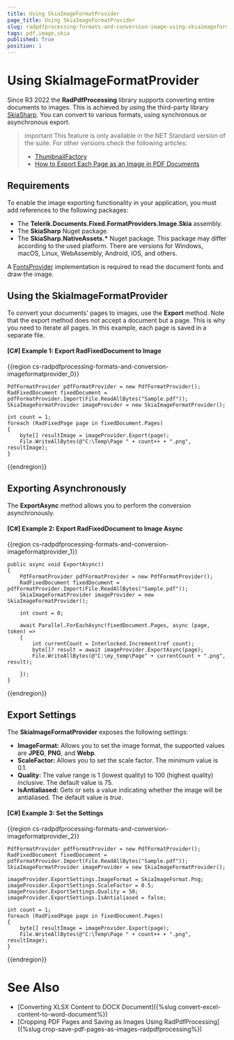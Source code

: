 ```yaml
---
title: Using SkiaImageFormatProvider
page_title: Using SkiaImageFormatProvider
slug: radpdfprocessing-formats-and-conversion-image-using-skiaimageformatprovider
tags: pdf,image,skia
published: True
position: 1
---
```


# Using SkiaImageFormatProvider

Since R3 2022 the __RadPdfProcessing__ library supports converting entire documents to images. This is achieved by using the third-party library [SkiaSharp](https://docs.microsoft.com/en-us/xamarin/xamarin-forms/user-interface/graphics/skiasharp/). You can convert to various formats, using synchronous or asynchronous export. 

>important This feature is only available in the NET Standard version of the suite. For other versions check the following articles:
>* [ThumbnailFactory](https://docs.telerik.com/devtools/wpf/controls/radpdfviewer/features/export-fixedpage-to-image)
>* [How to Export Each Page as an Image in PDF Documents](https://docs.telerik.com/devtools/winforms/knowledge-base/pdfviewer-export-page-images-with-no-ui)
>

## Requirements

To enable the image exporting functionality in your application, you must add references to the following packages:

* The __Telerik.Documents.Fixed.FormatProviders.Image.Skia__ assembly.
* The __SkiaSharp__ Nuget package. 
* The __SkiaSharp.NativeAssets.*__ Nuget package. This package may differ according to the used platform. There are versions for Windows, macOS, Linux, WebAssembly, Android, iOS, and others.

A [FontsProvider](https://docs.telerik.com/devtools/document-processing/libraries/radpdfprocessing/cross-platform/fonts#setting-and-exporting-fonts) implementation is required to read the document fonts and draw the image.

## Using the SkiaImageFormatProvider

To convert your documents' pages to images, use the __Export__ method. Note that the export method does not accept a document but a page. This is why you need to iterate all pages. In this example, each page is saved in a separate file.

#### __[C#] Example 1: Export RadFixedDocument to Image__

{{region cs-radpdfprocessing-formats-and-conversion-imageformatprovider_0}}

	PdfFormatProvider pdfFormatProvider = new PdfFormatProvider();
	RadFixedDocument fixedDocument = pdfFormatProvider.Import(File.ReadAllBytes("Sample.pdf"));
	SkiaImageFormatProvider imageProvider = new SkiaImageFormatProvider(); 
	
	int count = 1;
	foreach (RadFixedPage page in fixedDocument.Pages)
	{
	    byte[] resultImage = imageProvider.Export(page);
	    File.WriteAllBytes(@"C:\Temp\Page " + count++ + ".png", resultImage);
	}

{{endregion}}

## Exporting Asynchronously
The __ExportAsync__ method allows you to perform the conversion asynchronously.

#### __[C#] Example 2: Export RadFixedDocument to Image Async__

{{region cs-radpdfprocessing-formats-and-conversion-imageformatprovider_1}}
    
    public async void ExportAsync()
    {
        PdfFormatProvider pdfFormatProvider = new PdfFormatProvider();
        RadFixedDocument fixedDocument = pdfFormatProvider.Import(File.ReadAllBytes("Sample.pdf"));
        SkiaImageFormatProvider imageProvider = new SkiaImageFormatProvider();
         
        int count = 0;
    
        await Parallel.ForEachAsync(fixedDocument.Pages, async (page, token) =>
        {
            int currentCount = Interlocked.Increment(ref count); 
            byte[]? result = await imageProvider.ExportAsync(page);
            File.WriteAllBytes(@"C:\my_temp\Page" + currentCount + ".png", result);
    
        }); 
    } 


{{endregion}}

## Export Settings

The __SkiaImageFormatProvider__ exposes the following settings:

* __ImageFormat:__ Allows you to set the image format, the supported values are __JPEG__, __PNG__, and __Webp__.
* __ScaleFactor:__ Allows you to set the scale factor. The minimum value is 0.1.
* __Quality:__ The value range is 1 (lowest quality) to 100 (highest quality) inclusive. The default value is 75.
* __IsAntialiased:__ Gets or sets a value indicating whether the image will be antialiased. The default value is *true*. 

#### __[C#] Example 3: Set the Settings__

{{region cs-radpdfprocessing-formats-and-conversion-imageformatprovider_2}}

	PdfFormatProvider pdfFormatProvider = new PdfFormatProvider();
	RadFixedDocument fixedDocument = pdfFormatProvider.Import(File.ReadAllBytes("Sample.pdf"));
	SkiaImageFormatProvider imageProvider = new SkiaImageFormatProvider();
	
	imageProvider.ExportSettings.ImageFormat = SkiaImageFormat.Png;
	imageProvider.ExportSettings.ScaleFactor = 0.5;
	imageProvider.ExportSettings.Quality = 50;
	imageProvider.ExportSettings.IsAntialiased = false; 
	
	int count = 1;
	foreach (RadFixedPage page in fixedDocument.Pages)
	{
	    byte[] resultImage = imageProvider.Export(page);
	    File.WriteAllBytes(@"C:\Temp\Page " + count++ + ".png", resultImage);
	}

{{endregion}}

# See Also
* [Converting XLSX Content to DOCX Document]({%slug convert-excel-content-to-word-document%})
* [Cropping PDF Pages and Saving as Images Using RadPdfProcessing]({%slug crop-save-pdf-pages-as-images-radpdfprocessing%})
